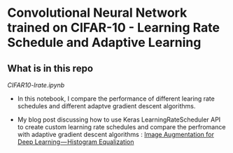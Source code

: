 # Convolutional Neural Network trained on CIFAR-10 - Learning Rate Schedule and Adaptive Learning


## What is in this repo

*CIFAR10-lrate.ipynb*

* In this notebook, I compare the performance of different learing rate schedules and different adaptve gradient descent algorithms. 

* My blog post discussing how to use Keras LearningRateScheduler API to create custom learning rate schedules and compare the perfromance with adaptive gradient descent algorithms : [Image Augmentation for Deep Learning — Histogram Equalization](https://medium.com/towards-data-science/image-augmentation-for-deep-learning-histogram-equalization-a71387f609b2)



